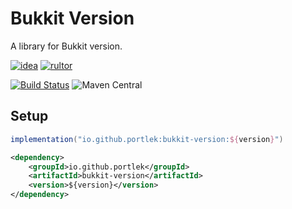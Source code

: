 # Bukkit Version
A library for Bukkit version.

[![idea](https://www.elegantobjects.org/intellij-idea.svg)](https://www.jetbrains.com/idea/)
[![rultor](https://www.rultor.com/b/yegor256/rultor)](https://www.rultor.com/p/portlek/configs)

[![Build Status](https://travis-ci.com/portlek/bukkit-version.svg?branch=master)](https://travis-ci.com/portlek/bukkit-version)
![Maven Central](https://img.shields.io/maven-central/v/io.github.portlek/bukkit-version?label=version)

## Setup
```gradle
implementation("io.github.portlek:bukkit-version:${version}")
```
```xml
<dependency>
    <groupId>io.github.portlek</groupId>
    <artifactId>bukkit-version</artifactId>
    <version>${version}</version>
</dependency>
```